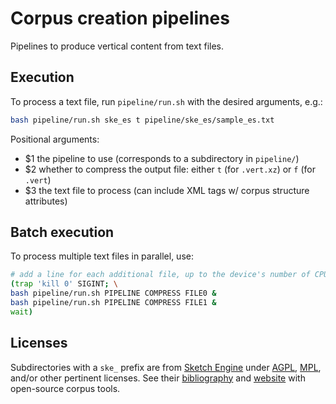 # Corpus creation pipelines

Pipelines to produce vertical content from text files.

## Execution

To process a text file, run `pipeline/run.sh` with the desired arguments, e.g.:

```bash
bash pipeline/run.sh ske_es t pipeline/ske_es/sample_es.txt
```

Positional arguments:

- $1 the pipeline to use (corresponds to a subdirectory in `pipeline/`)
- $2 whether to compress the output file: either `t` (for `.vert.xz`) or `f` (for `.vert`)
- $3 the text file to process (can include XML tags w/ corpus structure attributes)

## Batch execution

To process multiple text files in parallel, use:

```bash
# add a line for each additional file, up to the device's number of CPUs-1
(trap 'kill 0' SIGINT; \
bash pipeline/run.sh PIPELINE COMPRESS FILE0 &
bash pipeline/run.sh PIPELINE COMPRESS FILE1 &
wait)
```

## Licenses

Subdirectories with a `ske_` prefix are from [Sketch Engine](https://www.sketchengine.eu/) under [AGPL](https://www.gnu.org/licenses/agpl-3.0.en.html), [MPL](https://www.mozilla.org/MPL/2.0), and/or other pertinent licenses. See their [bibliography](https://www.sketchengine.eu/bibliography-of-sketch-engine/) and [website](https://corpus.tools/) with open-source corpus tools.
